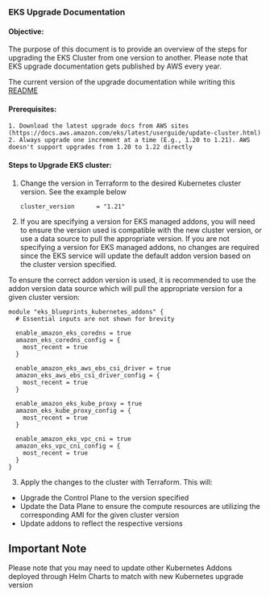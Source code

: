 ### EKS Upgrade Documentation

#### Objective:

The purpose of this document is to provide an overview of the steps for upgrading the EKS Cluster from one version to another. Please note that EKS upgrade documentation gets published by AWS every year.

The current version of the upgrade documentation while writing this [README](https://docs.aws.amazon.com/eks/latest/userguide/update-cluster.html)

#### Prerequisites:

    1. Download the latest upgrade docs from AWS sites (https://docs.aws.amazon.com/eks/latest/userguide/update-cluster.html)
    2. Always upgrade one increment at a time (E.g., 1.20 to 1.21). AWS doesn't support upgrades from 1.20 to 1.22 directly

#### Steps to Upgrade EKS cluster:

1. Change the version in Terraform to the desired Kubernetes cluster version. See the example below

   ```hcl-terraform
   cluster_version      = "1.21"
   ```

2. If you are specifying a version for EKS managed addons, you will need to ensure the version used is compatible with the new cluster version, or use a data source to pull the appropriate version. If you are not specifying a version for EKS managed addons, no changes are required since the EKS service will update the default addon version based on the cluster version specified.

To ensure the correct addon version is used, it is recommended to use the addon version data source which will pull the appropriate version for a given cluster version:

```hcl-terraform
module "eks_blueprints_kubernetes_addons" {
  # Essential inputs are not shown for brevity

  enable_amazon_eks_coredns = true
  amazon_eks_coredns_config = {
    most_recent = true
  }

  enable_amazon_eks_aws_ebs_csi_driver = true
  amazon_eks_aws_ebs_csi_driver_config = {
    most_recent = true
  }

  enable_amazon_eks_kube_proxy = true
  amazon_eks_kube_proxy_config = {
    most_recent = true
  }

  enable_amazon_eks_vpc_cni = true
  amazon_eks_vpc_cni_config = {
    most_recent = true
  }
}
```

3. Apply the changes to the cluster with Terraform. This will:
  - Upgrade the Control Plane to the version specified
  - Update the Data Plane to ensure the compute resources are utilizing the corresponding AMI for the given cluster version
  - Update addons to reflect the respective versions

## Important Note

Please note that you may need to update other Kubernetes Addons deployed through Helm Charts to match with new Kubernetes upgrade version
